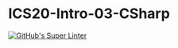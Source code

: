 # ICS20-Intro-03-CSharp

[![GitHub's Super Linter](https://github.com/joannesanthosh/ICS20-Intro-03-CSharp/workflows/GitHub's%20Super%20Linter/badge.svg)](https://github.com/joannesanthosh/ICS20-Intro-03-CSharp/actions)

